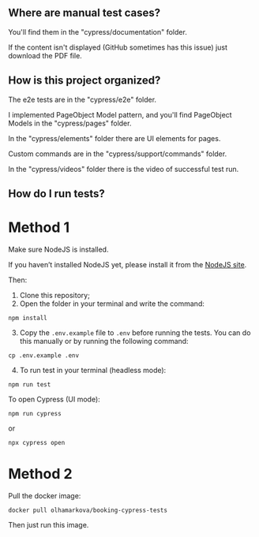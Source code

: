 ## Where are manual test cases?

You'll find them in the "cypress/documentation" folder.

If the content isn't displayed (GitHub sometimes has this issue) just download the PDF file.

## How is this project organized?

The e2e tests are in the "cypress/e2e" folder.

I implemented PageObject Model pattern, and you'll find PageObject Models in the "cypress/pages" folder.

In the "cypress/elements" folder there are UI elements for pages.

Custom commands are in the "cypress/support/commands" folder.

In the "cypress/videos" folder there is the video of successful test run.

## How do I run tests?

# Method 1

Make sure NodeJS is installed.

If you haven’t installed NodeJS yet, please install it from the [NodeJS site](https://nodejs.org/en).

Then:

1. Clone this repository;
2. Open the folder in your terminal and write the command:

`npm install`

3. Copy the `.env.example` file to `.env` before running the tests. You can do this manually or by running the following command:

`cp .env.example .env`

4. To run test in your terminal (headless mode):

`npm run test`

To open Cypress (UI mode):

`npm run cypress`

or

`npx cypress open`

# Method 2

Pull the docker image:

`docker pull olhamarkova/booking-cypress-tests`

Then just run this image.

